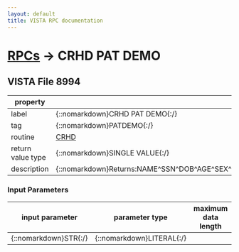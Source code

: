```yaml
---
layout: default
title: VISTA RPC documentation
---
```




# [RPCs](TableOfContent.md) &#8594; CRHD PAT DEMO 


 ## VISTA File 8994 


 property | value 
--- | --- 
 label | {::nomarkdown}CRHD PAT DEMO{:/}
 tag | {::nomarkdown}PATDEMO{:/}
 routine | [CRHD](http://code.osehra.org/dox/Routine_CRHD_source.html)
 return value type | {::nomarkdown}SINGLE VALUE{:/}
 description | {::nomarkdown}Returns:NAME^SSN^DOB^AGE^SEX^ROOM/BED^TREATING_SPECIALTY^ATTENDING^PRIMARY_CARE_PROVIDER^WARD_LOCATIONADMISSION_DATE^DAY_WITHIN_ADMISSION^ADMISSION_DIAGNOSIS{:/}

### Input Parameters

| input parameter | parameter type | maximum data length | required | description | 
| --- | --- | --- | --- | --- | 
| {::nomarkdown}STR{:/} | {::nomarkdown}LITERAL{:/} |  |  |  | {::nomarkdown} <br/><br/><p style="font-size: 11px">Generated on January 14th 2017, 7:36:25 am</p>{:/}